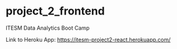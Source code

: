 # project_2_frontend
ITESM Data Analytics Boot Camp

Link to Heroku App: https://itesm-project2-react.herokuapp.com/
